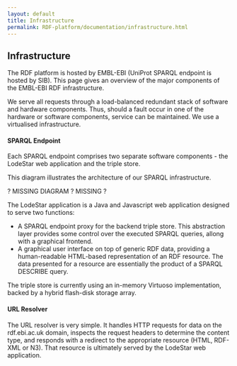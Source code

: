 ```yaml
---
layout: default
title: Infrastructure
permalink: RDF-platform/documentation/infrastructure.html
---
```

## Infrastructure

The RDF platform is hosted by EMBL-EBI (UniProt SPARQL endpoint is hosted by SIB). This page gives an overview of the major components of the EMBL-EBI RDF infrastructure.

We serve all requests through a load-balanced redundant stack of software and hardware components. Thus, should a fault occur in one of the hardware or software components, service can be maintained. We use a virtualised infrastructure.


#### SPARQL Endpoint

Each SPARQL endpoint comprises two separate software components - the LodeStar web application and the triple store.

This diagram illustrates the architecture of our SPARQL infrastructure.

? MISSING DIAGRAM ? MISSING ?

The LodeStar application is a Java and Javascript web application designed to serve two functions:

* A SPARQL endpoint proxy for the backend triple store. This abstraction layer provides some control over the executed SPARQL queries, allong with a graphical frontend.
* A graphical user interface on top of generic RDF data, providing a human-readable HTML-based representation of an RDF resource. The data presented for a resource are essentially the product of a SPARQL DESCRIBE query.

The triple store is currently using an in-memory Virtuoso implementation, backed by a hybrid flash-disk storage array.

#### URL Resolver

The URL resolver is very simple. It handles HTTP requests for data on the rdf.ebi.ac.uk domain, inspects the request headers to determine the content type, and responds with a redirect to the appropriate resource (HTML, RDF-XML or N3). That resource is ultimately served by the LodeStar web application.
